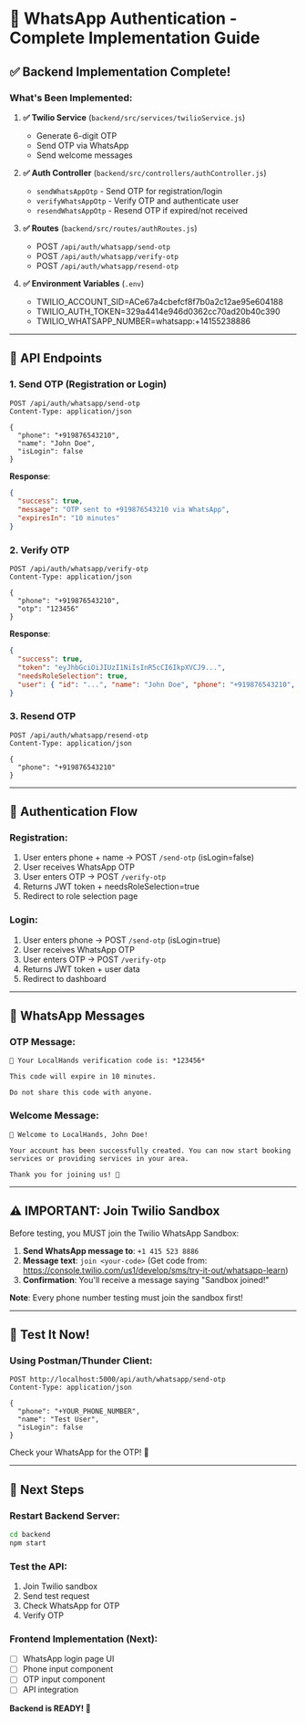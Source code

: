 # 📱 WhatsApp Authentication - Complete Implementation Guide

## ✅ Backend Implementation Complete!

### What's Been Implemented:

1. **✅ Twilio Service** (`backend/src/services/twilioService.js`)
   - Generate 6-digit OTP
   - Send OTP via WhatsApp
   - Send welcome messages

2. **✅ Auth Controller** (`backend/src/controllers/authController.js`)
   - `sendWhatsAppOtp` - Send OTP for registration/login
   - `verifyWhatsAppOtp` - Verify OTP and authenticate user
   - `resendWhatsAppOtp` - Resend OTP if expired/not received

3. **✅ Routes** (`backend/src/routes/authRoutes.js`)
   - POST `/api/auth/whatsapp/send-otp`
   - POST `/api/auth/whatsapp/verify-otp`
   - POST `/api/auth/whatsapp/resend-otp`

4. **✅ Environment Variables** (`.env`)
   - TWILIO_ACCOUNT_SID=ACe67a4cbefcf8f7b0a2c12ae95e604188
   - TWILIO_AUTH_TOKEN=329a4414e946d0362cc70ad20b40c390
   - TWILIO_WHATSAPP_NUMBER=whatsapp:+14155238886

---

## 📱 API Endpoints

### 1. Send OTP (Registration or Login)
```http
POST /api/auth/whatsapp/send-otp
Content-Type: application/json

{
  "phone": "+919876543210",
  "name": "John Doe",
  "isLogin": false
}
```

**Response**:
```json
{
  "success": true,
  "message": "OTP sent to +919876543210 via WhatsApp",
  "expiresIn": "10 minutes"
}
```

### 2. Verify OTP
```http
POST /api/auth/whatsapp/verify-otp
Content-Type: application/json

{
  "phone": "+919876543210",
  "otp": "123456"
}
```

**Response**:
```json
{
  "success": true,
  "token": "eyJhbGciOiJIUzI1NiIsInR5cCI6IkpXVCJ9...",
  "needsRoleSelection": true,
  "user": { "id": "...", "name": "John Doe", "phone": "+919876543210", ... }
}
```

### 3. Resend OTP
```http
POST /api/auth/whatsapp/resend-otp
Content-Type: application/json

{
  "phone": "+919876543210"
}
```

---

## 🔄 Authentication Flow

### Registration:
1. User enters phone + name → POST `/send-otp` (isLogin=false)
2. User receives WhatsApp OTP
3. User enters OTP → POST `/verify-otp`
4. Returns JWT token + needsRoleSelection=true
5. Redirect to role selection page

### Login:
1. User enters phone → POST `/send-otp` (isLogin=true)
2. User receives WhatsApp OTP
3. User enters OTP → POST `/verify-otp`
4. Returns JWT token + user data
5. Redirect to dashboard

---

## 📲 WhatsApp Messages

### OTP Message:
```
🔐 Your LocalHands verification code is: *123456*

This code will expire in 10 minutes.

Do not share this code with anyone.
```

### Welcome Message:
```
👋 Welcome to LocalHands, John Doe!

Your account has been successfully created. You can now start booking services or providing services in your area.

Thank you for joining us! 🎉
```

---

## ⚠️ IMPORTANT: Join Twilio Sandbox

Before testing, you MUST join the Twilio WhatsApp Sandbox:

1. **Send WhatsApp message to**: `+1 415 523 8886`
2. **Message text**: `join <your-code>` (Get code from: https://console.twilio.com/us1/develop/sms/try-it-out/whatsapp-learn)
3. **Confirmation**: You'll receive a message saying "Sandbox joined!"

**Note**: Every phone number testing must join the sandbox first!

---

## 🧪 Test It Now!

### Using Postman/Thunder Client:

```http
POST http://localhost:5000/api/auth/whatsapp/send-otp
Content-Type: application/json

{
  "phone": "+YOUR_PHONE_NUMBER",
  "name": "Test User",
  "isLogin": false
}
```

Check your WhatsApp for the OTP! 📱

---

## 🎯 Next Steps

### Restart Backend Server:
```bash
cd backend
npm start
```

### Test the API:
1. Join Twilio sandbox
2. Send test request
3. Check WhatsApp for OTP
4. Verify OTP

### Frontend Implementation (Next):
- [ ] WhatsApp login page UI
- [ ] Phone input component
- [ ] OTP input component
- [ ] API integration

**Backend is READY! 🎉**
